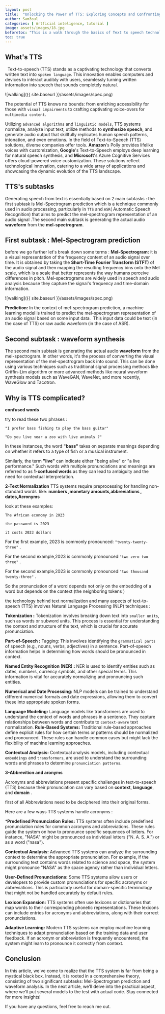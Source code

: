 ```yaml
---
layout: post
title:  "Unlocking the Power of TTS: Exploring Concepts and Confronting Challenges"
author: Sam3oul
categories: [ Artficial inteligence, tutorial ]
image: assets/images/18.jpg
beforetoc: "This is a walk through the basics of Text to speech technologies and the steps that enable us to generate voice based on a given text"
toc: true
---
```

## What's TTS
 
Text-to-speech (TTS) stands as a captivating technology that converts written text into `spoken language`. This innovation enables computers and devices to interact audibly with users, seamlessly turning written information into speech that sounds completely natural.

![walking]({{ site.baseurl }}/assets/images/spec.png)


The potential of TTS knows no bounds: from enriching accessibility for those with `visual impairments` to crafting captivating voice-overs for `multimedia content`.

Utilizing `advanced algorithms` and `linguistic models`, TTS systems normalize, analyze input text, utilize methods to **synthesize speech**, and generate audio output that skillfully replicates human speech patterns, intonation, and even emotions.
In the field of Text-to-Speech (TTS) solutions, diverse companies offer tools. **Amazon**'s Polly provides lifelike voices with customization, **Google**'s Text-to-Speech employs deep learning for natural speech synthesis, and **Microsoft**'s Azure Cognitive Services offers cloud-powered voice customization. These solutions reflect technological innovation, catering to a wide array of applications and showcasing the dynamic evolution of the TTS landscape.
## TTS's subtasks 
Generating speech from text is essentially based on 2 main subtasks :
the first subtask is Mel-Spectrogram prediction which is a technique commonly used in audio processing, particularly in `TTS` and `ASR`( Automatic Speech Recognition) that aims to predict the mel-spectrogram representation of an audio signal .The second main subtask is generating the actual audio 
**waveform** from the **mel-spectrogram**. 




## First subtask : Mel-Spectrogram prediction
before we go further let's break down some terms :
**Mel-Spectrogram:** it is a visual representation of the frequency content of an audio signal over time. It is obtained by taking the **Short-Time Fourier Transform (STFT)** of the audio signal and then mapping the resulting frequency bins onto the Mel scale, which is a scale that better represents the way humans perceive differences in pitch.
Mel-spectrograms are widely used in speech and audio analysis because they capture the signal's frequency and time-domain information.


![walking]({{ site.baseurl }}/assets/images/spec.png)

**Prediction:** In the context of mel-spectrogram prediction, a machine learning model is trained to predict the mel-spectrogram representation of an audio signal based on some input data. 
This input data could be text (in the case of TTS) or raw audio waveform (in the case of ASR).

## Second subtask : waveform synthesis
The second main subtask is generating the actual audio **waveform** from the mel-spectrogram. In other words, it's the process of converting the visual representation of the mel-spectrogram back into sound. This can be done using various techniques such as traditional signal processing methods like Griffin-Lim algorithm or more advanced methods like neural waveform synthesis models such as WaveGAN, WaveNet, and more recently, WaveGlow and Tacotron.

## Why is TTS complicated?

**confused words** 

try to read these two phrases :

`"I prefer bass fishing to play the bass guitar"`

`"Do you live near a zoo with live animals ?"`

In these instances, the word **"bass"** takes on separate meanings depending on whether it refers to a type of fish or a musical instrument. 

Similarly, the term **"live"** can indicate either "being alive" or "a live performance." Such words with multiple pronunciations and meanings are referred to as **1-confused words** as they can lead to ambiguity and the need for contextual interpretation.

**2-Text Normalization**
TTS systems require preprocessing for handling non-standard words 
like: **numbers ,monetary amounts,abbreviations , dates,Acronyms**

look at these  examples:


`The African economy in 2023`

`the password is 2023`

`it costs 2023 dollars`

For the first example, 2023 is commonly pronounced: 
`"twenty-twenty-three"` .


For the second example,2023 is commonly pronounced `"two zero two three"` .


For the second example,2023 is commonly pronounced `"two thousand twenty-three"` .

So  the pronunciation of a word depends not only on the embedding of a word but depends on the context (the neighboring  tokens )

the technology behind text normalization and many aspects of text-to-speech (TTS) involves Natural Language Processing (NLP) techniques :

**Tokenization :** Tokenization involves breaking down text into `smaller units`, such as words or subword units. This process is essential for understanding the context and structure of the text, which is crucial for accurate pronunciation.

**Part-of-Speech :** Tagging: This involves identifying the `grammatical parts` of speech (e.g., nouns, verbs, adjectives) in a sentence. Part-of-speech information helps in determining how words should be pronounced in context.

**Named Entity Recognition (NER) :** NER is used to identify entities such as dates, numbers, currency symbols, and other special terms. This information is vital for accurately normalizing and pronouncing such entities.

**Numerical and Date Processing:** NLP models can be trained to understand different numerical formats and date expressions, allowing them to convert these into appropriate spoken forms.

**Language Modeling:** Language models like transformers are used to understand the context of words and phrases in a sentence. They capture relationships between words and contribute to `context-aware` text normalization.
**Rule-Based Systems:** Traditional rule-based approaches define explicit rules for how certain terms or patterns should be normalized and pronounced. These rules can handle common cases but might lack the flexibility of machine learning approaches.

**Contextual Analysis:** Contextual analysis models, including contextual `embeddings` and `transformers`, are used to understand the surrounding words and phrases to determine `pronunciation patterns`.



**3-Abbrevition and aronyms** 

Acronyms and abbreviations present specific challenges in text-to-speech (TTS) because their pronunciation can vary based on **context**, **language**, and **domain** .

first of all Abbreviations  need to be deciphered into their original forms.

Here are a few ways TTS systems handle acronyms :

***Predefined Pronunciation Rules:** TTS systems often include predefined pronunciation rules for common acronyms and abbreviations. These rules guide the system on how to pronounce specific sequences of letters. For instance, "NASA" might be pronounced as individual letters ("N. A. S. A.") or as a word ("nasa").

**Contextual Analysis:** Advanced TTS systems can analyze the surrounding context to determine the appropriate pronunciation. For example, if the surrounding text contains words related to science and space, the system might pronounce "NASA" as the space agency rather than individual letters.

**User-Defined Pronunciations:** Some TTS systems allow users or developers to provide custom pronunciations for specific acronyms or abbreviations. This is particularly useful for domain-specific terminology that might not be handled accurately by default rules.

**Lexicon Expansion:** TTS systems often use lexicons or dictionaries that map words to their corresponding phonetic representations. These lexicons can include entries for acronyms and abbreviations, along with their correct pronunciations.

**Adaptive Learning:** Modern TTS systems can employ machine learning techniques to adapt pronunciation based on the training data and user feedback. If an acronym or abbreviation is frequently encountered, the system might learn to pronounce it correctly from context.

## Conclusion 
In this article, we've come to realize that the TTS system is far from being a mystical black box. Instead, it is rooted in a comprehensive theory, consisting of two significant subtasks: Mel-Spectrogram prediction and waveform analysis. In the next article, we'll delve into the practical aspect, where we'll put several models to the test with actual code. Stay connected for more insights! 

If you have any questions, feel free to reach me out.




